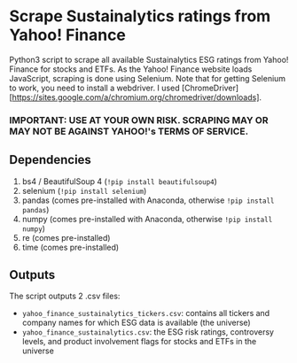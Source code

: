 # Scrape Sustainalytics ratings from Yahoo! Finance
Python3 script to scrape all available Sustainalytics ESG ratings from Yahoo! Finance for stocks and ETFs. As the Yahoo! Finance website loads JavaScript, scraping is done using Selenium. Note that for getting Selenium to work, you need to install a webdriver. I used [ChromeDriver][https://sites.google.com/a/chromium.org/chromedriver/downloads]. 

### IMPORTANT: USE AT YOUR OWN RISK. SCRAPING MAY OR MAY NOT BE AGAINST YAHOO!'s TERMS OF SERVICE.

## Dependencies
1. bs4 / BeautifulSoup 4 (`!pip install beautifulsoup4`)
2. selenium (`!pip install selenium`)
2. pandas (comes pre-installed with Anaconda, otherwise `!pip install pandas`)
3. numpy (comes pre-installed with Anaconda, otherwise `!pip install numpy`)
4. re (comes pre-installed)
5. time (comes pre-installed)

## Outputs
The script outputs 2 .csv files:	

* `yahoo_finance_sustainalytics_tickers.csv`: contains all tickers and company names for which ESG data is available (the universe)		
* `yahoo_finance_sustainalytics.csv`: the ESG risk ratings, controversy levels, and product involvement flags for stocks and ETFs in the universe
